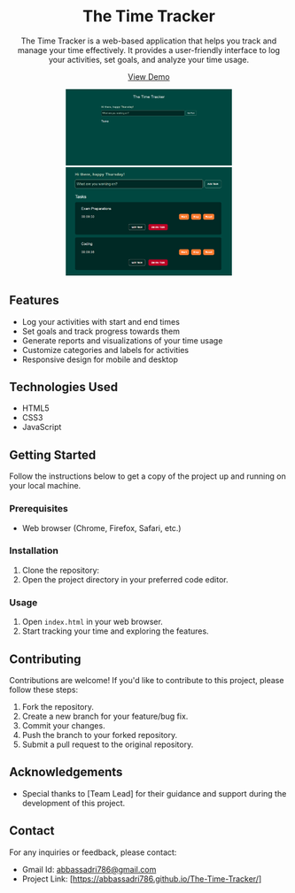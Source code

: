 <!-- Project Title -->
<h1 align="center">The Time Tracker</h1>

<!-- Project Description -->
<p align="center">
  The Time Tracker is a web-based application that helps you track and manage your time effectively. It provides a user-friendly interface to log your activities, set goals, and analyze your time usage.
</p>

<!-- Project Demo -->
<p align="center">
  <a href="https://abbassadri786.github.io/The-Time-Tracker/">View Demo</a>
</p>

<!-- Project Screenshots -->
<p align="center">
  <img src="screenshots/screenshot1.png" alt="Screenshot 1" width="300" />
  <img src="screenshots/screenshot2.png" alt="Screenshot 2" width="300" />
</p>

<!-- Features -->
## Features
- Log your activities with start and end times
- Set goals and track progress towards them
- Generate reports and visualizations of your time usage
- Customize categories and labels for activities
- Responsive design for mobile and desktop

<!-- Technologies Used -->
## Technologies Used
- HTML5
- CSS3
- JavaScript

<!-- Getting Started -->
## Getting Started
Follow the instructions below to get a copy of the project up and running on your local machine.

### Prerequisites
- Web browser (Chrome, Firefox, Safari, etc.)

### Installation
1. Clone the repository:
2. Open the project directory in your preferred code editor.

### Usage
1. Open `index.html` in your web browser.
2. Start tracking your time and exploring the features.

<!-- Contributing -->
## Contributing
Contributions are welcome! If you'd like to contribute to this project, please follow these steps:
1. Fork the repository.
2. Create a new branch for your feature/bug fix.
3. Commit your changes.
4. Push the branch to your forked repository.
5. Submit a pull request to the original repository.

<!-- Acknowledgements -->
## Acknowledgements
- Special thanks to [Team Lead] for their guidance and support during the development of this project.

<!-- Contact -->
## Contact
For any inquiries or feedback, please contact:
- Gmail Id: abbassadri786@gmail.com
- Project Link: [https://abbassadri786.github.io/The-Time-Tracker/]
